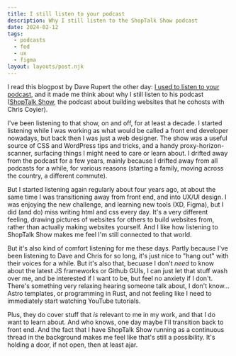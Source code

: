 ```yaml
---
title: I still listen to your podcast
description: Why I still listen to the ShopTalk Show podcast
date: 2024-02-12
tags:
  - podcasts
  - fed
  - ux
  - figma
layout: layouts/post.njk
---
```


I read this blogpost by Dave Rupert the other day: [I used to listen to your podcast](https://daverupert.com/2024/02/no-podcaster-don-t-cry/), and it made me think about why I still listen to his podcast ([ShopTalk Show](https://www.shoptalkshow.com), the podcast about building websites that he cohosts with Chris Coyier).

I've been listening to that show, on and off, for at least a decade. I started listening while I was working as what would be called a front end developer nowadays, but back then I was just a web designer. The show was a useful source of CSS and WordPress tips and tricks, and a handy proxy-horizon-scanner, surfacing things I might need to care or learn about. I drifted away from the podcast for a few years, mainly because I drifted away from all podcasts for a while, for various reasons (starting a family, moving across the country, a different commute).

But I started listening again regularly about four years ago, at about the same time I was transitioning away from front end, and into UX/UI design. I was enjoying the new challenge, and learning new tools (XD, Figma), but I did (and do) miss writing html and css every day. It's a very different feeling, drawing pictures of websites for others to build websites from, rather than actually making websites yourself. And I like how listening to ShopTalk Show makes me feel I'm still connected to that world. 

But it's also kind of comfort listening for me these days. Partly because I've been listening to Dave and Chris for so long, it's just nice to "hang out" with their voices for a while. But it's also that, becuase I don't _need_ to know about the latest JS frameworks or Github GUIs, I can just let that stuff wash over me, and be interested if I want to be, but feel no anxiety if I don't. There's something very relaxing hearing someone talk about, I don't know... Astro templates, or programming in Rust, and not feeling like I need to immediately start watching YouTube tutorials.

Plus, they do cover stuff that _is_ relevant to me in my work, and that I do want to learn about. And who knows, one day maybe I'll transition back to front end. And the fact that I have ShopTalk Show running as a continuous thread in the background makes me feel like that's still a possibility. It's holding a door, if not open, then at least ajar.
